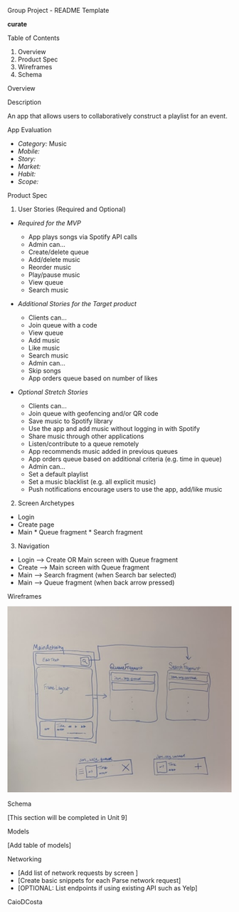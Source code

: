 Group Project - README Template

**curate**

Table of Contents

1. Overview
2. Product Spec
3. Wireframes
4. Schema


Overview



Description

An app that allows users to collaboratively construct a playlist for an event.


App Evaluation

* *Category:* Music
* *Mobile:* 
* *Story:*
* *Market:*  
* *Habit:*
* *Scope:* 


Product Spec

1. User Stories (Required and Optional)

* *Required for the MVP*

   * App plays songs via Spotify API calls
   * Admin can...
    * Create/delete queue
    * Add/delete music
    * Reorder music
    * Play/pause music
    * View queue
    * Search music


* *Additional Stories for the Target product*

   * Clients can...
    * Join queue with a code
    * View queue
    * Add music
    * Like music
    * Search music
   * Admin can...
    * Skip songs
   * App orders queue based on number of likes


* *Optional Stretch Stories*

   * Clients can...
    * Join queue with geofencing and/or QR code
    * Save music to Spotify library
    * Use the app and add music without logging in with Spotify
    * Share music through other applications
    * Listen/contribute to a queue remotely
   * App recommends music added in previous queues
   * App orders queue based on additional criteria (e.g. time in queue)
   * Admin can...
    * Set a default playlist
    * Set a music blacklist (e.g. all explicit music)
   * Push notifications encourage users to use the app, add/like music


2. Screen Archetypes

* Login
* Create page
* Main
      * Queue fragment
      * Search fragment

3. Navigation

* Login --> Create OR Main screen with Queue fragment
* Create --> Main screen with Queue fragment
* Main --> Search fragment (when Search bar selected)
* Main --> Queue fragment (when back arrow pressed)

Wireframes

![Image of Wireframe](./wireframe.png)


Schema

[This section will be completed in Unit 9]

Models

[Add table of models]

Networking

* [Add list of network requests by screen ]
* [Create basic snippets for each Parse network request]
* [OPTIONAL: List endpoints if using existing API such as Yelp]

CaioDCosta
